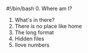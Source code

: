 #!/bin/bash
0. Where am I?
1. What's in there?
2. There is no place like home
3. The long format
4. Hidden files
5. Ilove numbers

